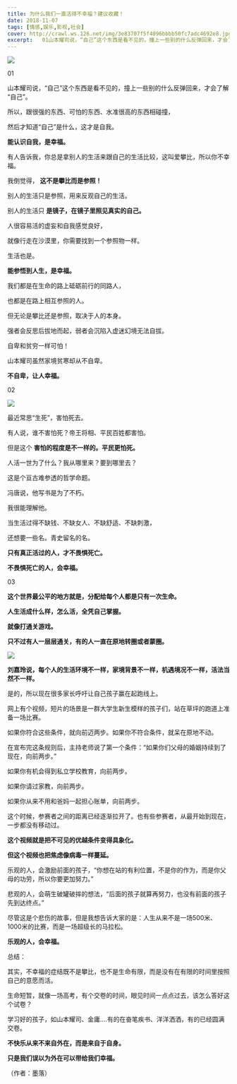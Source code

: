 ```yaml
---
title: 为什么我们一直活得不幸福？建议收藏！
date: 2018-11-07
tags: [情感,娱乐,影视,社会]
cover: http://crawl.ws.126.net/img/3e83707f5f4096bbbb50fc7adc4692e8.jpg
excerpt:   01山本耀司说，“自己”这个东西是看不见的，撞上一些别的什么反弹回来，才会了解 “自己”。
---
```

![](http://crawl.ws.126.net/img/3e83707f5f4096bbbb50fc7adc4692e8.jpg)  

01

山本耀司说，“自己”这个东西是看不见的，撞上一些别的什么反弹回来，才会了解 “自己”。

所以，跟很强的东西、可怕的东西、水准很高的东西相碰撞，

然后才知道“自己”是什么，这才是自我。

**能认识自我，是幸福。**

有人告诉我，你总是拿别人的生活来跟自己的生活比较，这叫爱攀比，所以你不幸福。

我倒觉得， **这不是攀比而是参照！**

别人的生活只是参照，用来反观自己的生活。

别人的生活只 **是镜子，在镜子里照见真实的自己。**

人很容易活的虚妄和自我感觉良好，

就像行走在沙漠里，你需要找到一个参照物一样。

生活也是。

**能参悟到人生，是幸福。**

我们都是在生命的路上砥砺前行的同路人，

也都是在路上相互参照的人。

但无论是攀比还是参照，取决于人的本身。

强者会反思后拔地而起，弱者会沉陷入虚迷幻境无法自拔。

自卑和贫穷一样可怕！

山本耀司虽然家境贫寒却从不自卑。

**不自卑，让人幸福。**

02

![](http://crawl.ws.126.net/img/16ba5fbe5b9f983a512ad056ad27d72c.jpg)  

最近常思“生死”，害怕死去。

有人说，谁不害怕死？帝王将相、平民百姓都害怕。

但是这个 **害怕的程度是不一样的。平民更怕死。**

人活一世为了什么？我从哪里来？要到哪里去？

这是个亘古难参透的哲学命题。

冯唐说，他写书是为了不朽。

我很能理解他。

当生活过得不缺钱、不缺女人、不缺舒适、不缺刺激，

还想要一些名。青史留名的名。

**只有真正活过的人，才不畏惧死亡。**

**不畏惧死亡的人，会幸福。**

03

**这个世界最公平的地方就是，分配给每个人都是只有一次生命。**

**人生活成什么样，怎么活，全凭自己掌握。**

**就像打通关游戏。**

**只不过有人一层层通关，有的人一直在原地转圈或者蒙圈。**

![](http://crawl.ws.126.net/img/6553478d81b0741e7058c2df4b3b248f.jpg)  

**刘嘉玲说，每个人的生活环境不一样，家境背景不一样，机遇境况不一样，活法当然不一样。**

是的，所以现在很多家长呼吁让自己孩子赢在起跑线上。

网上有个视频，短片的场景是一群大学生新生模样的孩子们，站在草坪的跑道上准备一场比赛。

如果你符合这些条件，就向前迈两步。如果你不符合条件，就呆在原地不动。

在宣布完这条规则后，主持老师说了第一个条件：“如果你们父母的婚姻持续到了现在，向前两步。”

如果你有机会得到私立学校教育，向前两步。

如果你请过家教，向前两步。

如果你从来不用和爸妈一起担心账单，向前两步。

这个时候，参赛者之间的距离已经逐渐拉开了。也有些参赛者，从最开始到现在，一步都没有移动过。

**这个视频就是把不可见的优越条件变得具象化。**

**但这个视频也把焦虑像病毒一样蔓延。**

乐观的人，会激励前面的孩子，“你想在站的有利位置，不是你的作为，而是你父母的功劳，所以你要更加努力。”

悲观的人，会萌生破罐破摔的想法，“后面的孩子就算再努力，也没有前面的孩子先到达终点。”

尽管这是个悲伤的故事，但是我想告诉大家的是：人生从来不是一场500米、1000米的比赛，而是一场超级长的马拉松。

**乐观的人，会幸福。**

总结：

其实，不幸福的症结既不是攀比，也不是生命有限，而是没有在有限的时间里按照自己的意愿而活。

生命短暂，就像一场高考，有个交卷的时间，眼见时间一点点过去，该怎么答好这个试卷？

学习好的孩子，如山本耀司、金庸....有的在奋笔疾书、洋洋洒洒，有的已经圆满交卷。

**不快乐从来不来自外在，而是来自于自身。**

**只是我们误以为外在可以带给我们幸福。**

（作者：墨落）

